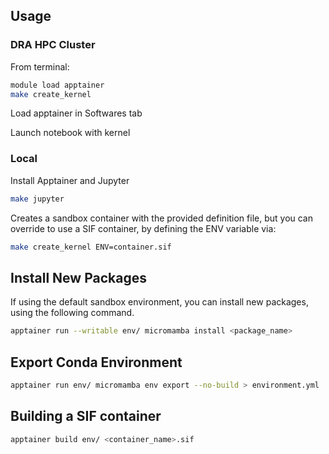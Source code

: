 ## Usage

### DRA HPC Cluster

From terminal:

```bash
module load apptainer
make create_kernel
```

Load apptainer in Softwares tab

Launch notebook with kernel

### Local

Install Apptainer and Jupyter

```bash
make jupyter
```

Creates a sandbox container with the provided definition file, but you can override to use a SIF container, by defining the ENV variable via:

```bash
make create_kernel ENV=container.sif
```

## Install New Packages

If using the default sandbox environment, you can install new packages, using the following command.

```bash
apptainer run --writable env/ micromamba install <package_name>
```

## Export Conda Environment

```bash
apptainer run env/ micromamba env export --no-build > environment.yml
```

## Building a SIF container

```bash
apptainer build env/ <container_name>.sif